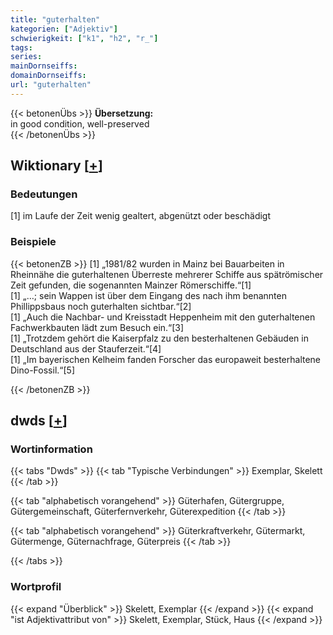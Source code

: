 ```yaml
---
title: "guterhalten"
kategorien: ["Adjektiv"]
schwierigkeit: ["k1", "h2", "r_"]
tags:
series:
mainDornseiffs:
domainDornseiffs:
url: "guterhalten"
---
```


{{< betonenÜbs >}}
**Übersetzung:**  
in good condition, well-preserved  
{{< /betonenÜbs >}}

## Wiktionary [[+](https://de.wiktionary.org/wiki/guterhalten)]

### Bedeutungen
[1] im Laufe der Zeit wenig gealtert, abgenützt oder beschädigt  

### Beispiele
{{< betonenZB >}}
[1] „1981/82 wurden in Mainz bei Bauarbeiten in Rheinnähe die guterhaltenen Überreste mehrerer Schiffe aus spätrömischer Zeit gefunden, die sogenannten Mainzer Römerschiffe.“[1]  
[1] „…; sein Wappen ist über dem Eingang des nach ihm benannten Phillippsbaus noch guterhalten sichtbar.“[2]  
[1] „Auch die Nachbar- und Kreisstadt Heppenheim mit den guterhaltenen Fachwerkbauten lädt zum Besuch ein.“[3]  
[1]  „Trotzdem gehört die Kaiserpfalz zu den besterhaltenen Gebäuden in Deutschland aus der Stauferzeit.“[4]  
[1] „Im bayerischen Kelheim fanden Forscher das europaweit besterhaltene Dino-Fossil.“[5]  

{{< /betonenZB >}}


## dwds [[+](https://www.dwds.de/wb/guterhalten)]

### Wortinformation
{{< tabs "Dwds" >}}
{{< tab "Typische Verbindungen" >}}
Exemplar, Skelett
{{< /tab >}}

{{< tab "alphabetisch vorangehend" >}}
Güterhafen, Gütergruppe, Gütergemeinschaft, Güterfernverkehr, Güterexpedition
{{< /tab >}}

{{< tab "alphabetisch vorangehend" >}}
Güterkraftverkehr, Gütermarkt, Gütermenge, Güternachfrage, Güterpreis
{{< /tab >}}

{{< /tabs >}}

### Wortprofil
{{< expand "Überblick" >}} Skelett, Exemplar {{< /expand >}}
{{< expand "ist Adjektivattribut von" >}} Skelett, Exemplar, Stück, Haus {{< /expand >}}


